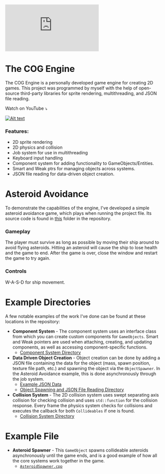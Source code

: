 ![EngineLogo](https://external-sjc3-1.xx.fbcdn.net/safe_image.php?d=AQCZyHYZhJO8ijBt&w=960&h=960&url=https%3A%2F%2Frepository-images.githubusercontent.com%2F278541113%2F3b55ec00-cfad-11ea-904f-27432adccd90&_nc_hash=AQCeYPpziC5bTVfx)

# The COG Engine

The COG Engine is a personally developed game engine for creating 2D games.
This project was programmed by myself with the help of open-source third-party libraries for sprite rendering, multithreading, and JSON file reading.

Watch on YouTube ⤵

[![Alt text](https://img.youtube.com/vi/zl_E3VoS-4g/0.jpg)](https://www.youtube.com/watch?v=zl_E3VoS-4g)

### Features:
- 2D sprite rendering
- 2D physics and collision
- Job system for use in multithreading
- Keyboard input handling
- Component system for adding functionality to GameObjects/Entities.
- Smart and Weak ptrs for managing objects across systems.
- JSON file reading for data-driven object creation.

# Asteroid Avoidance
To demonstrate the capabilities of the engine, I've developed a simple asteroid avoidance game, which plays when running the project file. Its source code is found in [this](https://github.com/caseygatlin/2D-Game-Engine/tree/master/MonsterChase/Gamecode) folder in the repository.

### Gameplay
The player must survive as long as possible by moving their ship around to avoid flying asteroids. Hitting an asteroid will cause the ship to lose health and the game to end. After the game is over, close the window and restart the game to try again.

### Controls
W-A-S-D for ship movement.

# Example Directories

A few notable examples of the work I've done can be found at these locations in the repository:
- **Component System** - The component system uses an interface class from which you can create custom components for `GameObjects`. Smart and Weak pointers are used when attaching, creating, and updating components, as well as accessing component-specific functions.
    - [Component System Directory](https://github.com/caseygatlin/2D-Game-Engine/tree/master/MonsterChase/Engine/Components/Public)
- **Data Driven Object Creation** - Object creation can be done by adding a JSON file containing the data for the object (mass, spawn position, texture file path, etc.) and spawning the object via the `ObjectSpawner`. In the Asteroid Avoidance example, this is done asynchronously through the job system.
    - [Example JSON Data](https://github.com/caseygatlin/2D-Game-Engine/tree/master/MonsterChase/Content)
    - [Object Spawning and JSON File Reading Directory](https://github.com/caseygatlin/2D-Game-Engine/tree/master/MonsterChase/Engine/Spawning)
- **Collision System** - The 2D collision system uses swept separating axis collision for checking collision and uses `std::function` for the collision response. Every frame the physics system checks for collisions and executes the callback for both `Collideables` if one is found.
    - [Collision System Directory](https://github.com/caseygatlin/2D-Game-Engine/tree/master/MonsterChase/Engine/Physics/Collision)

# Example File

- **Asteroid Spawner** - This `GameObject` spawns collideable asteroids asynchronously until the game ends, and is a good example of how all the core systems work together in the game.
    - [`AsteroidSpawner.cpp`](https://github.com/caseygatlin/2D-Game-Engine/blob/master/MonsterChase/Gamecode/Asteroids/Private/AsteroidSpawner.cpp)

